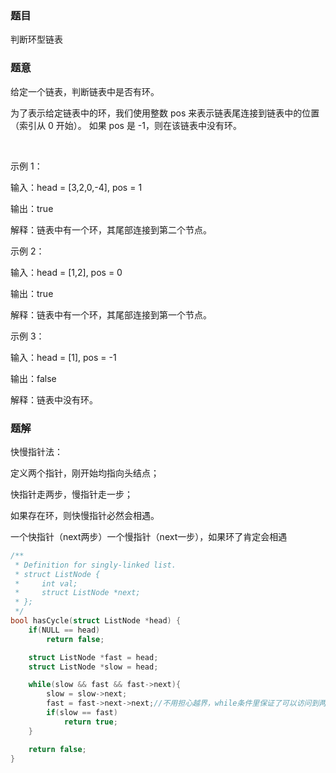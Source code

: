 ### 题目
判断环型链表

### 题意
给定一个链表，判断链表中是否有环。

为了表示给定链表中的环，我们使用整数 pos 来表示链表尾连接到链表中的位置（索引从 0 开始）。 如果 pos 是 -1，则在该链表中没有环。

 

示例 1：

输入：head = [3,2,0,-4], pos = 1

输出：true

解释：链表中有一个环，其尾部连接到第二个节点。


示例 2：

输入：head = [1,2], pos = 0

输出：true

解释：链表中有一个环，其尾部连接到第一个节点。


示例 3：

输入：head = [1], pos = -1

输出：false

解释：链表中没有环。

### 题解
快慢指针法：

定义两个指针，刚开始均指向头结点；

快指针走两步，慢指针走一步；

如果存在环，则快慢指针必然会相遇。

一个快指针（next两步）一个慢指针（next一步），如果环了肯定会相遇

~~~ c
/**
 * Definition for singly-linked list.
 * struct ListNode {
 *     int val;
 *     struct ListNode *next;
 * };
 */
bool hasCycle(struct ListNode *head) {
    if(NULL == head)
        return false;

    struct ListNode *fast = head;
    struct ListNode *slow = head;

    while(slow && fast && fast->next){
        slow = slow->next;
        fast = fast->next->next;//不用担心越界，while条件里保证了可以访问到两个next
        if(slow == fast)
            return true;
    }

    return false;
}
~~~
